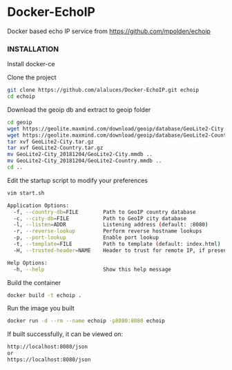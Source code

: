 # Docker-EchoIP
Docker based echo IP service from https://github.com/mpolden/echoip

### INSTALLATION
Install docker-ce

Clone the project
```sh
git clone https://github.com/alaluces/Docker-EchoIP.git echoip
cd echoip
```
Download the geoip db and extract to geoip folder
```sh
cd geoip
wget https://geolite.maxmind.com/download/geoip/database/GeoLite2-City.tar.gz
wget https://geolite.maxmind.com/download/geoip/database/GeoLite2-Country.tar.gz
tar xvf GeoLite2-City.tar.gz
tar xvf GeoLite2-Country.tar.gz
mv GeoLite2-City_20181204/GeoLite2-City.mmdb ..
mv GeoLite2-City_20181204/GeoLite2-Country.mmdb ..
cd ..
```

Edit the startup script to modify your preferences

```sh
vim start.sh

Application Options:
  -f, --country-db=FILE        Path to GeoIP country database
  -c, --city-db=FILE           Path to GeoIP city database
  -l, --listen=ADDR            Listening address (default: :8080)
  -r, --reverse-lookup         Perform reverse hostname lookups
  -p, --port-lookup            Enable port lookup
  -t, --template=FILE          Path to template (default: index.html)
  -H, --trusted-header=NAME    Header to trust for remote IP, if present (e.g. X-Real-IP)

Help Options:
  -h, --help                   Show this help message
```

Build the container
```sh
docker build -t echoip .
```

Run the image you built
```sh
docker run -d --rm --name echoip -p8080:8080 echoip
```

If built successfully, it can be viewed on:
```sh
http://localhost:8080/json
or
https://localhost:8080/json
```
